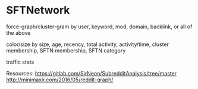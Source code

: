 # SFTNetwork

force-graph/cluster-gram by user, keyword, mod, domain, backlink, or all of the above

color/size by size, age, recency, total activity, activity/time, cluster membership, SFTN membership, SFTN category

traffic stats

Resources: 
https://gitlab.com/SirNeon/SubredditAnalysis/tree/master
http://minimaxir.com/2016/05/reddit-graph/
